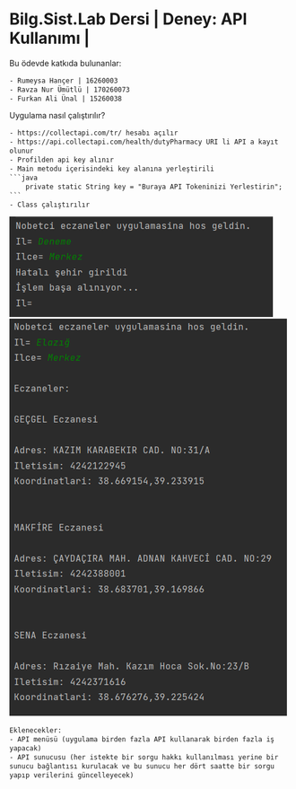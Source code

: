 # Bilg.Sist.Lab Dersi | Deney: API Kullanımı |

Bu ödevde katkıda bulunanlar:
    
    - Rumeysa Hançer | 16260003
    - Ravza Nur Ümütlü | 170260073
    - Furkan Ali Ünal | 15260038

Uygulama nasıl çalıştırılır?
    
    - https://collectapi.com/tr/ hesabı açılır
    - https://api.collectapi.com/health/dutyPharmacy URI li API a kayıt olunur
    - Profilden api key alınır
    - Main metodu içerisindeki key alanına yerleştirili
    ```java
        private static String key = "Buraya API Tokeninizi Yerlestirin";
    ``` 
    - Class çalıştırılır
![Hatali](src/images/error.png)
![Basarili](src/images/output.png)


    Eklenecekler:
    - API menüsü (uygulama birden fazla API kullanarak birden fazla iş yapacak)
    - API sunucusu (her istekte bir sorgu hakkı kullanılması yerine bir sunucu bağlantısı kurulacak ve bu sunucu her dört saatte bir sorgu yapıp verilerini güncelleyecek)